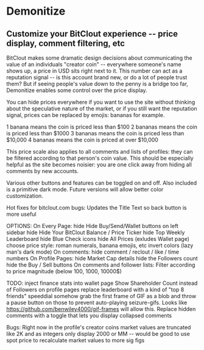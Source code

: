 # Demonitize
## Customize your BitClout experience -- price display, comment filtering, etc

BitClout makes some dramatic design decisions about communicating the value of an individuals "creator coin" -- everywhere someone's name shows up, a price in USD sits right next to it. This number can act as a reputation signal -- is this account brand new, or do a lot of people trust them? But if seeing people's value down to the penny is a bridge too far, Demonitize enables some control over the price display.

You can hide prices everywhere if you want to use the site without thinking about the speculative nature of the market, or if you still want the reputation signal, prices can be replaced by emojis: bananas for example.

1 banana means the coin is priced less than $100
2 bananas means the coin is priced less than $1000
3 bananas means the coin is priced less than $10,000
4 bananas means the coin is priced at over $10,000

This price scale also applies to all comments and lists of profiles: they can be filtered according to that person's coin value. This should be especially helpful as the site becomes noisier: you are one click away from hiding all comments by new accounts.

Various other buttons and features can be toggled on and off. Also included is a primitive dark mode. Future versions will allow better color customization.


Hot fixes for bitclout.com bugs:
    Updates the Title Text so back button is more useful


OPTIONS:
    On Every Page:
        hide Hide Buy/Send/Wallet buttons on left sidebar
        hide Hide Your BitClout Balance / Price Ticker
        hide Top Weekly Leaderboard
        hide Blue Check icons
        hide All Prices (exludes Wallet page)
        choose price style: roman numerals, banana emojis, etc
        invert colors (lazy man's dark mode)
    On comments:
        hide comment / reclout / like / time numbers
    On Profile Pages:
        hide Market Cap details
        hide the Followers count
        hide the Buy / Sell buttons
    On comments and follower lists:
        Filter according to price magnitude (below 100, 1000, 10000$)

TODO:
    inject finance stats into wallet page
    Show Shareholder Count instead of Followers on profile pages
    replace leaderboard with a kind of "top 8 friends" speeddial
    somehow grab the first frame of GIF as a blob and throw a pause button on those to prevent auto-playing seizure-gifs. Looks like https://github.com/benwiley4000/gif-frames will allow this.
    Replace hidden comments with a toggle that lets you display collapsed comments


Bugs:
Right now in the profile's creator coins market values are truncated like 2K and as integers only display 2000 or MM -- would be good to use spot price to recalculate market values to more sig figs